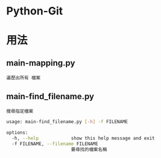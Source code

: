# Python-Git

# 用法

## main-mapping.py

```
遍歷出所有 檔案
```

## main-find_filename.py

```
搜尋指定檔案
```

```bash
usage: main-find_filename.py [-h] -f FILENAME

options:
  -h, --help            show this help message and exit
  -f FILENAME, --filename FILENAME
                        要尋找的檔案名稱
```